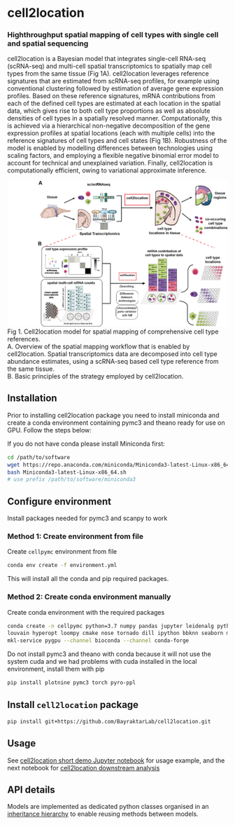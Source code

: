 # cell2location
### Highthroughput spatial mapping of cell types with single cell and spatial sequencing

cell2location is a Bayesian model that integrates single-cell RNA-seq (scRNA-seq) and multi-cell spatial transcriptomics to spatially map cell types from the same tissue (Fig 1A). cell2location leverages reference signatures that are estimated from scRNA-seq profiles, for example using conventional clustering followed by estimation of average gene expression profiles. Based on these reference signatures, mRNA contributions from each of the defined cell types are estimated at each location in the spatial data, which gives rise to both cell type proportions as well as absolute densities of cell types in a spatially resolved manner. Computationally, this is achieved via a hierarchical non-negative decomposition of the gene expression profiles at spatial locations (each with multiple cells) into the reference signatures of cell types and cell states (Fig 1B). Robustness of the model is enabled by modelling differences between technologies using scaling factors, and employing a flexible negative binomial error model to account for technical and unexplained variation. Finally, cell2location is computationally efficient, owing to variational approximate inference.

![Fig1](docs/images/Fig1_v2.png)   
Fig 1. Cell2location model for spatial mapping of comprehensive cell type references.    
A. Overview  of the spatial mapping workflow that is enabled by cell2location. Spatial transcriptomics data are decomposed into cell type abundance estimates, using a scRNA-seq based cell type reference from the same tissue.    
B. Basic principles of the strategy employed by cell2location.    

## Installation

Prior to installing cell2location package you need to install miniconda and create a conda environment containing pymc3 and theano ready for use on GPU. Follow the steps below:

If you do not have conda please install Miniconda first:

```bash
cd /path/to/software
wget https://repo.anaconda.com/miniconda/Miniconda3-latest-Linux-x86_64.sh
bash Miniconda3-latest-Linux-x86_64.sh
# use prefix /path/to/software/miniconda3
```

## Configure environment

Install packages needed for pymc3 and scanpy to work

### Method 1: Create environment from file

Create `cellpymc` environment from file

```bash
conda env create -f environment.yml
```

This will install all the conda and pip required packages.

### Method 2: Create conda environment manually

Create conda environment with the required packages

```bash
conda create -n cellpymc python=3.7 numpy pandas jupyter leidenalg python-igraph scanpy \
louvain hyperopt loompy cmake nose tornado dill ipython bbknn seaborn matplotlib request \
mkl-service pygpu --channel bioconda --channel conda-forge
```

Do not install pymc3 and theano with conda because it will not use the system cuda and we had problems with cuda installed in the local environment, install them with pip

```bash
pip install plotnine pymc3 torch pyro-ppl
```

## Install `cell2location` package

```bash
pip install git+https://github.com/BayraktarLab/cell2location.git
```

## Usage

See [cell2location short demo Jupyter notebook](https://github.com/BayraktarLab/cell2location/blob/master/docs/notebooks/cell2location_short_demo.ipynb) for usage example, and the next notebook for
[cell2location downstream analysis](https://github.com/BayraktarLab/cell2location/blob/master/docs/notebooks/cell2location_short_demo_downstream.ipynb)

## API details

Models are implemented as dedicated python classes organised in an [inheritance hierarchy](https://github.com/BayraktarLab/cell2location/blob/master/cell2location/models/README.md) to enable reusing methods between models.  
